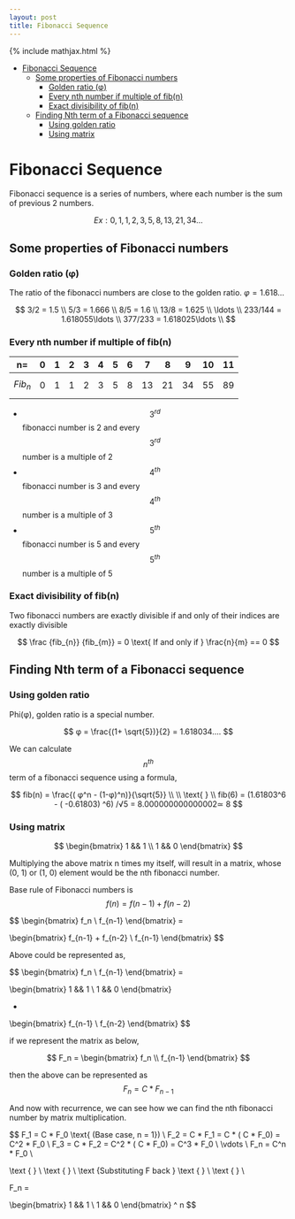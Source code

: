 ```yaml
---
layout: post
title: Fibonacci Sequence
---
```


{% include mathjax.html %}

- [Fibonacci Sequence](#fibonacci-sequence)
	- [Some properties of Fibonacci numbers](#some-properties-of-fibonacci-numbers)
		- [Golden ratio (φ)](#golden-ratio-%cf%86)
		- [Every nth number if multiple of fib(n)](#every-nth-number-if-multiple-of-fibn)
		- [Exact divisibility of fib(n)](#exact-divisibility-of-fibn)
	- [Finding Nth term of a Fibonacci sequence](#finding-nth-term-of-a-fibonacci-sequence)
		- [Using golden ratio](#using-golden-ratio)
		- [Using matrix](#using-matrix)

# Fibonacci Sequence

Fibonacci sequence is a series of numbers, where each number is the sum of previous 2 numbers.

$$Ex: 0, 1, 1, 2, 3, 5, 8, 13, 21, 34 \ldots$$

## Some properties of Fibonacci numbers

### Golden ratio (φ)

The ratio of the fibonacci numbers are close to the golden ratio. $φ = 1.618…$

$$
3/2  = 1.5 \\
5/3  = 1.666 \\
8/5  = 1.6 \\
13/8 = 1.625 \\
\ldots \\
233/144 = 1.618055\ldots \\
377/233 = 1.618025\ldots \\
$$

### Every nth number if multiple of fib(n)

| n=     | 0  | 1  |2  |3  |4  |5  |6  |7  |8  |9  |10 |11 |
|--------|----|----|---|---|---|---|---|---|---|---|---|---|
| $$Fib_n$$  |  0 | 1  |1  |2  |3  |5  |8  |13 |21 |34 |55 |89 |

- $$3^{rd}$$ fibonacci number is 2 and every $$3^{rd}$$ number is a multiple of 2
- $$4^{th}$$ fibonacci number is 3 and every $$4^{th}$$ number is a multiple of 3
- $$5^{th}$$ fibonacci number is 5 and every $$5^{th}$$ number is a multiple of 5

### Exact divisibility of fib(n)

Two fibonacci numbers are exactly divisible if and only of their indices are exactly divisible

$$
\frac {fib_{n}} {fib_{m}} = 0
\text{ If and only if }
\frac{n}{m} == 0
$$

## Finding Nth term of a Fibonacci sequence

### Using golden ratio

Phi(φ), golden ratio is a special number.

$$
φ = \frac{(1+ \sqrt{5})}{2} = 1.618034….
$$

We can calculate $$n^{th}$$ term of a fibonacci sequence using a formula,

$$
fib(n) =  \frac{( φ^n - (1-φ)^n)}{\sqrt{5}} \\ \\
\text{ } \\
fib(6) = (1.61803^6 -  ( -0.61803) ^6) /√5 = 8.000000000000002≃ 8
$$

### Using matrix

$$
\begin{bmatrix}
 1 && 1 \\
 1 && 0
\end{bmatrix}
$$

Multiplying the above matrix n times my itself, will result in a matrix, whose (0, 1) or (1, 0) element would be the nth fibonacci number.

Base rule of Fibonacci numbers is $$f(n) = f(n-1) + f(n-2)$$

$$
\begin{bmatrix}
 f_n \\
 f_{n-1}
\end{bmatrix} =

\begin{bmatrix}
 f_{n-1} + f_{n-2} \\
 f_{n-1}
\end{bmatrix}
$$

Above could be represented as,

$$
\begin{bmatrix}
 f_n \\
 f_{n-1}
\end{bmatrix} =

\begin{bmatrix}
 1 && 1 \\
 1 && 0
\end{bmatrix}

*

\begin{bmatrix}
 f_{n-1} \\
 f_{n-2}
\end{bmatrix}
$$

if we represent the matrix as below,

$$
F_n = \begin{bmatrix}
 f_n \\
 f_{n-1}
\end{bmatrix}
$$

then the above can be represented as $$F_n = C *  F_{n-1}$$

And now with recurrence, we can see how we can find the nth fibonacci number by matrix multiplication.

$$
F_1  = C * F_0  \text{ (Base case, n = 1}) \\
F_2  = C * F_1 = C * ( C * F_0) = C^2 * F_0 \\
F_3  = C * F_2 = C^2 * ( C * F_0) = C^3 * F_0 \\
\vdots  \\
F_n  = C^n * F_0 \\

\text { } \\ \text { } \\
\text {Substituting F back }
\text { } \\ \text { } \\

F_n =

\begin{bmatrix}
 1 && 1 \\
 1 && 0
\end{bmatrix} ^ n
$$

